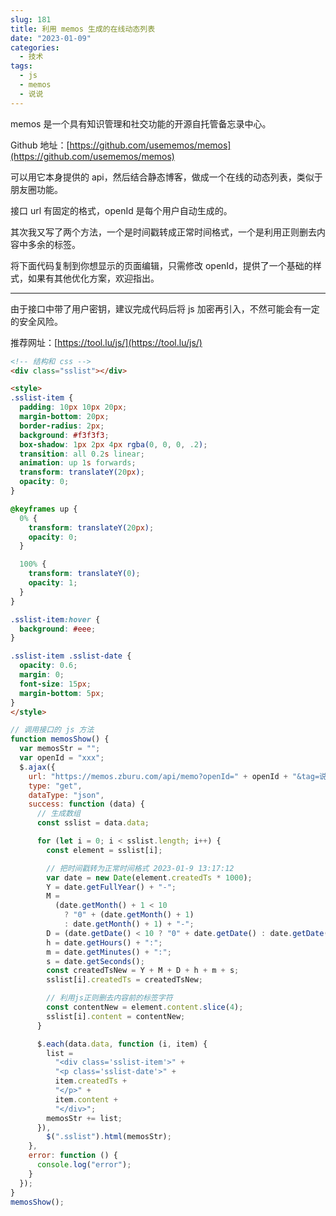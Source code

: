 ```yaml
---
slug: 181
title: 利用 memos 生成的在线动态列表
date: "2023-01-09"
categories: 
  - 技术
tags: 
  - js
  - memos
  - 说说
---
```


memos 是一个具有知识管理和社交功能的开源自托管备忘录中心。

Github 地址：[https://github.com/usememos/memos](https://github.com/usememos/memos)

可以用它本身提供的 api，然后结合静态博客，做成一个在线的动态列表，类似于朋友圈功能。

接口 url 有固定的格式，openId 是每个用户自动生成的。

其次我又写了两个方法，一个是时间戳转成正常时间格式，一个是利用正则删去内容中多余的标签。

将下面代码复制到你想显示的页面编辑，只需修改 openId，提供了一个基础的样式，如果有其他优化方案，欢迎指出。

---

由于接口中带了用户密钥，建议完成代码后将 js 加密再引入，不然可能会有一定的安全风险。

推荐网址：[https://tool.lu/js/](https://tool.lu/js/)

```html
<!-- 结构和 css -->
<div class="sslist"></div>

<style>
.sslist-item {
  padding: 10px 10px 20px;
  margin-bottom: 20px;
  border-radius: 2px;
  background: #f3f3f3;
  box-shadow: 1px 2px 4px rgba(0, 0, 0, .2);
  transition: all 0.2s linear;
  animation: up 1s forwards;
  transform: translateY(20px);
  opacity: 0;
}

@keyframes up {
  0% {
    transform: translateY(20px);
    opacity: 0;
  }

  100% {
    transform: translateY(0);
    opacity: 1;
  }
}

.sslist-item:hover {
  background: #eee;
}

.sslist-item .sslist-date {
  opacity: 0.6;
  margin: 0;
  font-size: 15px;
  margin-bottom: 5px;
}
</style>
```

```js
// 调用接口的 js 方法
function memosShow() {
  var memosStr = "";
  var openId = "xxx";
  $.ajax({
    url: "https://memos.zburu.com/api/memo?openId=" + openId + "&tag=说说",
    type: "get",
    dataType: "json",
    success: function (data) {
      // 生成数组
      const sslist = data.data;

      for (let i = 0; i < sslist.length; i++) {
        const element = sslist[i];

        // 把时间戳转为正常时间格式 2023-01-9 13:17:12
        var date = new Date(element.createdTs * 1000);
        Y = date.getFullYear() + "-";
        M =
          (date.getMonth() + 1 < 10
            ? "0" + (date.getMonth() + 1)
            : date.getMonth() + 1) + "-";
        D = (date.getDate() < 10 ? "0" + date.getDate() : date.getDate()) + " ";
        h = date.getHours() + ":";
        m = date.getMinutes() + ":";
        s = date.getSeconds();
        const createdTsNew = Y + M + D + h + m + s;
        sslist[i].createdTs = createdTsNew;

        // 利用js正则删去内容前的标签字符
        const contentNew = element.content.slice(4);
        sslist[i].content = contentNew;
      }

      $.each(data.data, function (i, item) {
        list =
          "<div class='sslist-item'>" +
          "<p class='sslist-date'>" +
          item.createdTs +
          "</p>" +
          item.content +
          "</div>";
        memosStr += list;
      }),
        $(".sslist").html(memosStr);
    },
    error: function () {
      console.log("error");
    }
  });
}
memosShow();
```
